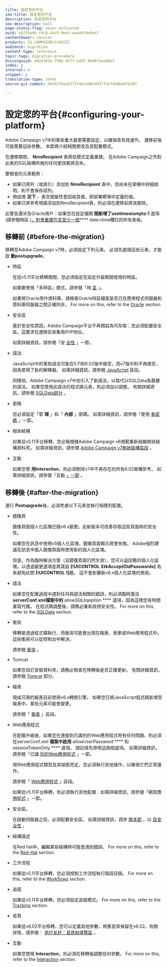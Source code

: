 ```yaml
---
title: 設定您的平台
seo-title: 設定您的平台
description: 設定您的平台
seo-description: null
page-status-flag: never-activated
uuid: e6255e4b-c9c8-4ac9-9ee3-aaa4dc9e5ecf
contentOwner: sauviat
products: SG_CAMPAIGN/CLASSIC
audience: migration
content-type: reference
topic-tags: migration-procedure
discoiquuid: 4d2e765b-750b-457f-ad55-8bd6faaa86af
index: y
internal: n
snippet: y
translation-type: tm+mt
source-git-commit: 40391fbea53757decb48fd937f5e74e8ba6fb207

---
```



# 設定您的平台{#configuring-your-platform}

Adobe Campaign v7中的某些重大變更需要設定，以確保其有效運作。 遷移前後可能需要這些參數。 本節將介紹相關更改及其配置模式。

在遷移期間， **NmsRecipient** 表將從模式定義重建。 在Adobe Campaign之外對此表的SQL結構所做的任何更改都將丟失。

要檢查的元素範例：

* 如果已將列（或索引）添加到 **NmsRecipient** 表中，但尚未在架構中詳細說明，則不會保存該列。
* 預設情 **況下** ，表空間屬性會回收其值，即部署嚮導中定義的值。
* 如果已將參考視圖添加到NmsRecipient表，則必須在遷移前將其刪除。

此警告還涉及Oracle用戶：如果您在設定檔期 **間新增了usetimestamptz:1** 選項(請參閱時區 [)，則會重建包含至少一個](../../migration/using/general-configurations.md#time-zones)**** date+time欄位的所有表格。

## 移轉前 {#before-the-migration}

移轉至Adobe Campaign v7時，必須設定下列元素。 必須先處理這些元素，才能啟 **動postupgrade**。

* 時區

   在從v5.11平台移轉期間，您必須指定在設定升級期間使用的時區。

   如果要使用「多時區」模式，請參閱「時 [區](../../migration/using/general-configurations.md#time-zones) 」。

   如果將Oracle用作資料庫，請檢查Oracle時區檔案是否已在應用程式伺服器和資料庫伺服器之間正確同步。 For more on this, refer to the [Oracle](../../migration/using/general-configurations.md#oracle) section.

* 安全區

   基於安全性原因，Adobe Campaign平台不再預設為可存取：您必須配置安全區，這要求在遷移前收集用戶IP地址。

   如需詳細資訊，請參閱「安 [全性](../../migration/using/general-configurations.md#security) 」一節。

* 語法

   JavaScript中的某些語法可能在5.11和6.02版中接受，而v7版中則不再接受，因為使用了新的解釋器。 如需詳細資訊，請參閱 [JavaScript](../../migration/using/general-configurations.md#javascript) 區段。

   同樣地，Adobe Campaign v7中也引入了新語法，以取代以SQLData為基礎的語法。 如果您使用此語法的程式碼元素，則必須加以調整。 有關詳細資訊，請參閱 [SQLData部分](../../migration/using/general-configurations.md#sqldata) 。

* 密碼

   您必須設定「管 **理** 」和「 **內部** 」密碼。 如需詳細資訊，請參閱「使用 [者密碼](../../migration/using/before-starting-migration.md#user-passwords) 」一節。

* 樹狀結構

   如果從v5.11平台移轉，您必鬚根據Adobe Campaign v6規範重新組織樹狀結構資料夾。 如需詳細資訊，請參閱 [Adobe Campaign v7樹狀結構區段](../../migration/using/specific-configurations-in-v5-11.md#campaign-vseven-tree-structure) 。

* 互動

   如果您使 **用Interaction**，則必須刪除v7中不再存在的所有6.02架構參考。 如需詳細資訊，請參閱「互動 [」一節](../../migration/using/general-configurations.md#interaction) 。

## 移轉後 {#after-the-migration}

運行 **Postupgrade**&#x200B;後，必須考慮以下元素並執行相應的配置。

* 鏡像頁

   鏡像頁面個人化區塊已隨v6.x變更。此新版本可改善存取這些頁面時的安全性。

   如果您在訊息中使用v5個人化區塊，鏡像頁面顯示將會失敗。 Adobe強烈建議在訊息中插入鏡像頁面時使用新的個人化區塊。

   但是，作為臨時解決方案（且鏡像頁面仍然生效），您可以返回舊的個人化區塊，以透過變更選項並將其設 **[!UICONTROL XtkAcceptOldPasswords]** 為來避免此問 **[!UICONTROL 1]**&#x200B;題。 這不會影響新v6.x個人化區塊的使用。

* 語法

   如果您在配置過程中遇到任何與語法相關的錯誤，則必須臨時激活 **serverConf.xml檔案中的** allowSQLInjeption **** 選項，因為這樣您有時間重寫代碼。 在程式碼調整後，請務必重新啟用安全性。 For more on this, refer to the [SQLData](../../migration/using/general-configurations.md#sqldata) section.

* 衝突

   移轉是透過程式檔執行，而衝突可能會出現在報表、表單或Web應用程式中。 這些衝突可以從控制台中解決。

   請參閱 [衝突](../../migration/using/general-configurations.md#conflicts) 。

* Tomcat

   如果您自訂安裝資料夾，請務必檢查在移轉後是否正確更新。 有關詳細資訊，請參閱 [Tomcat](../../migration/using/general-configurations.md#tomcat) 部分。

* 報表

   現成可用的報表目前使用v6.x轉換引擎。 如果您已將JavaScript程式碼新增至報表中，某些元素可能會變更。

   請參閱「 [報表](../../migration/using/general-configurations.md#reports) 」區段。

* Web應用程式

   在配置升級後，如果您在連接到已識別的Web應用程式時有任何問題，則必須在serverConf.xml **檔案中啟用** allowUserPassword **** 和sessionTokenOnly **** 選項。 請記得先停用這兩個選項。 如需詳細資訊，請參閱「已識 [別的Web應用程式](../../migration/using/general-configurations.md#identified-web-applications) 」一節。

   視Web應用程式類型及其組態而定，您必須執行其他操作，以確保它們正常運作。

   請參閱「 [Web應用程式](../../migration/using/general-configurations.md#web-applications) 」區段。

   如果從v5.11平台移轉，則必須執行其他配置：如需詳細資訊，請參閱「網頁應 [用程式](../../migration/using/specific-configurations-in-v5-11.md#web-applications) 」一節。

* 安全區。

   在啟動伺服器之前，必須配置安全區。 如需詳細資訊，請參 [閱本節](../../installation/using/configuring-campaign-server.md#defining-security-zones) ，以 [及安全性](../../migration/using/general-configurations.md#security) 。

* 結構描述

   在Red hat中，編輯某些結構時可能會遇到錯誤。 For more on this, refer to the [Red-Hat](../../migration/using/general-configurations.md#red-hat) section.

* 工作流程

   如果從v5.11平台移轉，您必須控制工作流程執行階段目錄。 For more on this, refer to the [Workflows](../../migration/using/specific-configurations-in-v5-11.md#workflows) section.

* 追蹤

   如果從v5.11平台移轉，您必須設定追蹤模式。 For more on this, refer to the [Tracking](../../migration/using/specific-configurations-in-v5-11.md#tracking) section.

* 首頁

   如果從v6.02平台移轉，您可以定義其他參數，將舊首頁保留在v6.02。有關詳情，請參閱： [用戶友好：首頁和導覽區](../../migration/using/specific-configurations-in-v6-02.md#user-friendliness--home-page-and-navigation) 。

* 互動

   如果您使用 **Interaction**，則必須在移轉後調整任何參數。 For more on this, refer to the [Interaction](../../migration/using/general-configurations.md#interaction) section.

